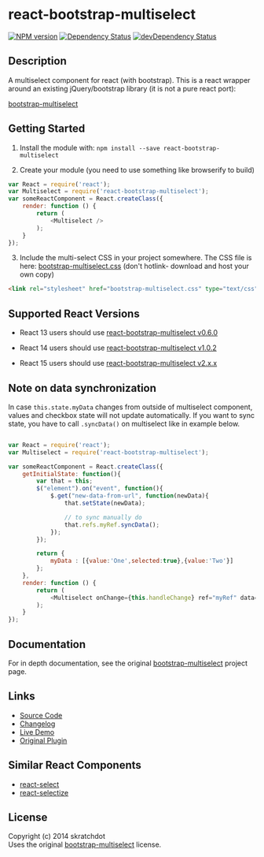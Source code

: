 # react-bootstrap-multiselect

[![NPM version](https://badge.fury.io/js/react-bootstrap-multiselect.svg)](http://badge.fury.io/js/react-bootstrap-multiselect)
[![Dependency Status](https://david-dm.org/skratchdot/react-bootstrap-multiselect.svg)](https://david-dm.org/skratchdot/react-bootstrap-multiselect)
[![devDependency Status](https://david-dm.org/skratchdot/react-bootstrap-multiselect/dev-status.svg)](https://david-dm.org/skratchdot/react-bootstrap-multiselect#info=devDependencies)


## Description

A multiselect component for react (with bootstrap). This is a react wrapper
around an existing jQuery/bootstrap library (it is not a pure react port):

[bootstrap-multiselect](https://github.com/davidstutz/bootstrap-multiselect)


## Getting Started

1) Install the module with: `npm install --save react-bootstrap-multiselect`

2) Create your module (you need to use something like browserify to build)

```javascript
var React = require('react');
var Multiselect = require('react-bootstrap-multiselect');
var someReactComponent = React.createClass({
    render: function () {
        return (
            <Multiselect />
        );
    }
});
```

3) Include the multi-select CSS in your project somewhere. The CSS file is here:
[bootstrap-multiselect.css](https://raw.githubusercontent.com/davidstutz/bootstrap-multiselect/master/dist/css/bootstrap-multiselect.css)
(don't hotlink- download and host your own copy)

```html
<link rel="stylesheet" href="bootstrap-multiselect.css" type="text/css" />
```

## Supported React Versions

- React 13 users should use [react-bootstrap-multiselect v0.6.0](https://github.com/skratchdot/react-bootstrap-multiselect/tree/v0.6.0)

- React 14 users should use [react-bootstrap-multiselect v1.0.2](https://github.com/skratchdot/react-bootstrap-multiselect/tree/v1.0.2)

- React 15 users should use [react-bootstrap-multiselect v2.x.x](https://github.com/skratchdot/react-bootstrap-multiselect/)


## Note on data synchronization

In case `this.state.myData` changes from outside of multiselect component, values and checkbox state will not update automatically. If you want to sync state, you have to call `.syncData()` on multiselect like in example below.

```javascript

var React = require('react');
var Multiselect = require('react-bootstrap-multiselect');

var someReactComponent = React.createClass({
    getInitialState: function(){
        var that = this;
        $("element").on("event", function(){
            $.get("new-data-from-url", function(newData){
                that.setState(newData);

                // to sync manually do
                that.refs.myRef.syncData();
            });
        });

        return {
            myData : [{value:'One',selected:true},{value:'Two'}]
        };
    },
    render: function () {
        return (
            <Multiselect onChange={this.handleChange} ref="myRef" data={this.state.myData} multiple />
        );
    }
});
```

## Documentation

For in depth documentation, see the original
[bootstrap-multiselect](https://github.com/davidstutz/bootstrap-multiselect) project page.


## Links

- [Source Code](https://github.com/skratchdot/react-bootstrap-multiselect)
- [Changelog](https://github.com/skratchdot/react-bootstrap-multiselect/blob/master/CHANGELOG.md)
- [Live Demo](http://projects.skratchdot.com/react-bootstrap-multiselect/)
- [Original Plugin](https://github.com/davidstutz/bootstrap-multiselect)


## Similar React Components

- [react-select](https://jedwatson.github.io/react-select/)
- [react-selectize](https://www.npmjs.com/package/react-selectize)


## License

Copyright (c) 2014 skratchdot  
Uses the original [bootstrap-multiselect](https://github.com/davidstutz/bootstrap-multiselect) license.
